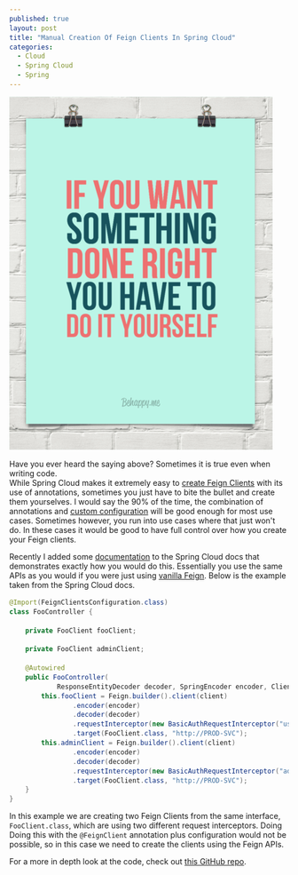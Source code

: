 ```yaml
---
published: true
layout: post
title: "Manual Creation Of Feign Clients In Spring Cloud"
categories:
  - Cloud
  - Spring Cloud
  - Spring
---
```


![Saying](/wp-content/uploads/2016/10/saying.png)

Have you ever heard the saying above?  Sometimes it is true even when writing code.  
While Spring Cloud makes it extremely easy to [create Feign Clients](https://github.com/spring-cloud/spring-cloud-netflix/blob/master/docs/src/main/asciidoc/spring-cloud-netflix.adoc#how-to-include-feign)
with its use of annotations,
sometimes you just have to bite the bullet and create them yourselves.  I would
say the 90% of the time, the combination of annotations and
[custom configuration](https://github.com/spring-cloud/spring-cloud-netflix/blob/master/docs/src/main/asciidoc/spring-cloud-netflix.adoc#overriding-feign-defaults)
will be good enough for most use cases.  Sometimes however, you run into use
cases where that just won't do.  In these cases it would be good to have full
control over how you create your Feign clients.

Recently I added some [documentation](https://github.com/spring-cloud/spring-cloud-netflix/blob/master/docs/src/main/asciidoc/spring-cloud-netflix.adoc#creating-feign-clients-manually)
to the Spring Cloud docs that demonstrates
exactly how you would do this.  Essentially you use the same APIs as you would
if you were just using [vanilla Feign](https://github.com/OpenFeign/feign#basics).
Below is the example taken from the Spring Cloud docs.

~~~java
@Import(FeignClientsConfiguration.class)
class FooController {

	private FooClient fooClient;

	private FooClient adminClient;

    @Autowired
	public FooController(
			ResponseEntityDecoder decoder, SpringEncoder encoder, Client client) {
		this.fooClient = Feign.builder().client(client)
				.encoder(encoder)
				.decoder(decoder)
				.requestInterceptor(new BasicAuthRequestInterceptor("user", "user"))
				.target(FooClient.class, "http://PROD-SVC");
		this.adminClient = Feign.builder().client(client)
				.encoder(encoder)
				.decoder(decoder)
				.requestInterceptor(new BasicAuthRequestInterceptor("admin", "admin"))
				.target(FooClient.class, "http://PROD-SVC");
    }
}
~~~

In this example we are creating two Feign Clients from the same interface,
`FooClient.class`, which are using two different request interceptors.  Doing
Doing this with the `@FeignClient` annotation plus configuration would not be possible,
so in this case we need to create the clients using the Feign APIs.

For a more in depth look at the code, check out
[this GitHub repo](https://github.com/ryanjbaxter/manual-feign-demo).
